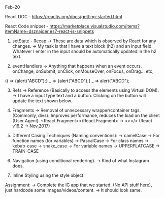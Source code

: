Feb-20

React DOC - https://reactjs.org/docs/getting-started.html

React Code snippet - https://marketplace.visualstudio.com/items?itemName=dsznajder.es7-react-js-snippets

1. setState - Recap
-> These are data which is observed by React for any changes.
-> My task is that I have a text block (h2) and an input field. Whatever I enter in the input should be automatically updated in the h2 text.

2. eventHandlers -> Anything that happens when an event occurs.
onChange, onSubmit, onClick, onMouseOver, onFocus, onDrag... etc,

() => {alert("ABCD");}
_  => {alert("ABCD");}
_  => alert("ABCD");

3. Refs -> Reference (Basically to access the elements using Virtual DOM).
-> I have a input type text and a button. Clicking on the button will update the text shown below.

4. Fragments -> Removal of unnecessary wrapper/container tags. (Commonly, divs). Improves performance, reduces the load on the client (User Agent).
<React.Fragment></React.Fragment> -> <></> 
(React v16.2 -> Nov,2017)

5. Different Casing Techniques (Naming conventions):
-> camelCase -> For function names (for variables)
-> PascalCase -> For class names
-> kebab-case
-> snake_case -> For variable names
-> UPPERFLATCASE
-> TRAIN-CASE

6. Navigation (using conditional rendering).
-> Kind of what Instagram does.
7. Inline Styling using the style object.


Assignment:
-> Complete the IG app that we started. (No API stuff here), just hardcode some images/videos/content.
-> It should look same.